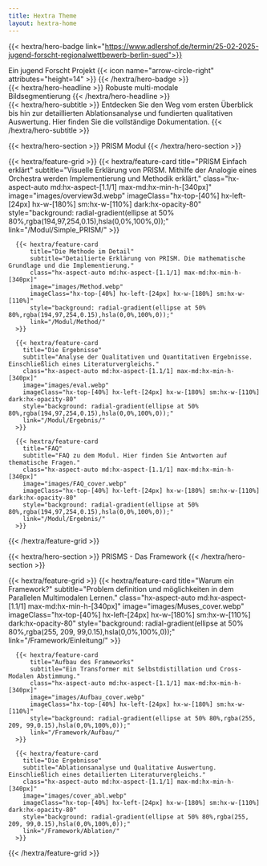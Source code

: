 ```yaml
---
title: Hextra Theme
layout: hextra-home
---
```



{{< hextra/hero-badge link="https://www.adlershof.de/termin/25-02-2025-jugend-forscht-regionalwettbewerb-berlin-sued">}}
  <div class="hx-w-2 hx-h-2 hx-rounded-full hx-bg-primary-400"></div>
  <span>Ein jugend Forscht Projekt</span>
  {{< icon name="arrow-circle-right" attributes="height=14" >}}
{{< /hextra/hero-badge >}}

<div class="hx-mt-6 hx-mb-6">
{{< hextra/hero-headline >}}
  Robuste multi-modale&nbsp;<br class="sm:hx-block hx-hidden" />Bildsegmentierung
{{< /hextra/hero-headline >}}
</div>

<div class="hx-mb-12">
{{< hextra/hero-subtitle >}}
  Entdecken Sie den Weg vom ersten Überblick bis hin zur detaillierten Ablationsanalyse und fundierten qualitativen Auswertung. 
  Hier finden Sie die vollständige Dokumentation.
{{< /hextra/hero-subtitle >}}
</div>


<div class="hx-mt-6"></div>

{{< hextra/hero-section >}}
  PRISM Modul
{{< /hextra/hero-section >}}
<div class="hx-mt-6 hx-mb-6"></div>
{{< hextra/feature-grid >}}
      {{< hextra/feature-card
        title="PRISM Einfach erklärt"
        subtitle="Visuelle Erklärung von PRISM. Mithilfe der Analogie eines Orchestra werden Implementierung und Methodik erklärt."
        class="hx-aspect-auto md:hx-aspect-[1.1/1] max-md:hx-min-h-[340px]"
        image="images/overview3d.webp"
        imageClass="hx-top-[40%] hx-left-[24px] hx-w-[180%] sm:hx-w-[110%] dark:hx-opacity-80"
        style="background: radial-gradient(ellipse at 50% 80%,rgba(194,97,254,0.15),hsla(0,0%,100%,0));"
        link="/Modul/Simple_PRISM/"
      >}}

      {{< hextra/feature-card
          title="Die Methode im Detail"
          subtitle="Detailierte Erklärung von PRISM. Die mathematische Grundlage und die Implementierung."
          class="hx-aspect-auto md:hx-aspect-[1.1/1] max-md:hx-min-h-[340px]"
          image="images/Method.webp"
          imageClass="hx-top-[40%] hx-left-[24px] hx-w-[180%] sm:hx-w-[110%]"
          style="background: radial-gradient(ellipse at 50% 80%,rgba(194,97,254,0.15),hsla(0,0%,100%,0));"
          link="/Modul/Method/"
      >}}

      {{< hextra/feature-card
        title="Die Ergebnisse"
        subtitle="Analyse der Qualitativen und Quantitativen Ergebnisse. Einschließlich eines Literaturvergleichs."
        class="hx-aspect-auto md:hx-aspect-[1.1/1] max-md:hx-min-h-[340px]"
        image="images/eval.webp"
        imageClass="hx-top-[40%] hx-left-[24px] hx-w-[180%] sm:hx-w-[110%] dark:hx-opacity-80"
        style="background: radial-gradient(ellipse at 50% 80%,rgba(194,97,254,0.15),hsla(0,0%,100%,0));"
        link="/Modul/Ergebnis/"
      >}}

      {{< hextra/feature-card
        title="FAQ"
        subtitle="FAQ zu dem Modul. Hier finden Sie Antworten auf thematische Fragen."
        class="hx-aspect-auto md:hx-aspect-[1.1/1] max-md:hx-min-h-[340px]"
        image="images/FAQ_cover.webp"
        imageClass="hx-top-[40%] hx-left-[24px] hx-w-[180%] sm:hx-w-[110%] dark:hx-opacity-80"
        style="background: radial-gradient(ellipse at 50% 80%,rgba(194,97,254,0.15),hsla(0,0%,100%,0));"
        link="/Modul/Ergebnis/"
      >}}

{{< /hextra/feature-grid >}}

<div class="hx-mt-6 hx-mb-6"></div>

{{< hextra/hero-section >}}
  PRISMS - Das Framework
{{< /hextra/hero-section >}}

<div class="hx-mt-6 hx-mb-6"></div>

{{< hextra/feature-grid >}}
      {{< hextra/feature-card
        title="Warum ein Framework?"
        subtitle="Problem definition und möglichkeiten in dem Parallelen Multimodalen Lernen."
        class="hx-aspect-auto md:hx-aspect-[1.1/1] max-md:hx-min-h-[340px]"
        image="images/Muses_cover.webp"
        imageClass="hx-top-[40%] hx-left-[24px] hx-w-[180%] sm:hx-w-[110%] dark:hx-opacity-80"
        style="background: radial-gradient(ellipse at 50% 80%,rgba(255, 209, 99,0.15),hsla(0,0%,100%,0));"
        link="/Framework/Einleitung/"
      >}}

      {{< hextra/feature-card
          title="Aufbau des Frameworks"
          subtitle="Ein Transformer mit Selbstdistillation und Cross-Modalen Abstimmung."
          class="hx-aspect-auto md:hx-aspect-[1.1/1] max-md:hx-min-h-[340px]"
          image="images/Aufbau_cover.webp"
          imageClass="hx-top-[40%] hx-left-[24px] hx-w-[180%] sm:hx-w-[110%]"
          style="background: radial-gradient(ellipse at 50% 80%,rgba(255, 209, 99,0.15),hsla(0,0%,100%,0));"
          link="/Framework/Aufbau/"
      >}}

      {{< hextra/feature-card
        title="Die Ergebnisse"
        subtitle="Ablationsanalyse und Qualitative Auswertung. Einschließlich eines detailierten Literaturvergleichs."
        class="hx-aspect-auto md:hx-aspect-[1.1/1] max-md:hx-min-h-[340px]"
        image="images/cover_abl.webp"
        imageClass="hx-top-[40%] hx-left-[24px] hx-w-[180%] sm:hx-w-[110%] dark:hx-opacity-80"
        style="background: radial-gradient(ellipse at 50% 80%,rgba(255, 209, 99,0.15),hsla(0,0%,100%,0));"
        link="/Framework/Ablation/"
      >}}

{{< /hextra/feature-grid >}}
